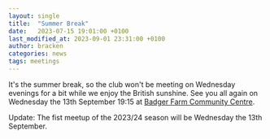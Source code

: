 ```yaml
---
layout: single
title:  "Summer Break"
date:   2023-07-15 19:01:00 +0100
last_modified_at: 2023-09-01 23:31:00 +0100
author: bracken
categories: news
tags: meetings
---
```

It's the summer break, so the club won't be meeting on Wednesday evenings for a bit while we enjoy the British sunshine. See you all again on Wednesday the 13th September 19:15 at [Badger Farm Community Centre](/join/).

Update: The fist meetup of the 2023/24 season will be Wednesday the 13th September.
